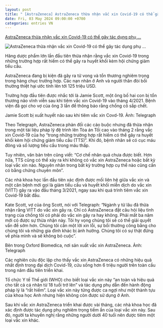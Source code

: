 ```yaml
---
layout: post
title: " [AstraZeneca] AstraZeneca thừa nhận vắc xin Covid-19 có thể gây tác dụng phụ ..."
date: Fri, 03 May 2024 09:00:00 +0700
categories: entries VN
---
```

[AstraZeneca thừa nhận vắc xin Covid-19 có thể gây tác dụng phụ ...](https://vietnamnet.vn/astrazeneca-thua-nhan-vac-xin-covid-19-co-the-gay-tac-dung-phu-hiem-gap-2276624.html)

![AstraZeneca thừa nhận vắc xin Covid-19 có thể gây tác dụng phụ ...](https://static-images.vnncdn.net/files/publish/2024/5/3/astrazeneca-thua-nhan-vac-xin-covid-19-co-the-gay-cuc-mau-dong-giam-tieu-cau-313.jpg)

Hãng dược phẩm lớn lần đầu tiên thừa nhận rằng vắc xin Covid-19 trong những trường hợp rất hiếm có thể gây ra huyết khối kèm hội chứng giảm tiểu cầu.

AstraZeneca đang bị kiện đã gây ra tử vong và tổn thương nghiêm trọng trong hàng chục trường hợp. Các nạn nhân ở Anh và người thân đòi bồi thường thiệt hại ước tính lên tới 125 triệu USD.

Trường hợp đầu tiên được nhắc tới là Jamie Scott, một ông bố hai con bị tổn thương não vĩnh viễn sau khi tiêm vắc xin Covid-19 vào tháng 4/2021. Bệnh viện đã gọi cho vợ của ông 3 lần để thông báo rằng chồng cô sắp chết.

Jamie Scott bị xuất huyết não sau khi tiêm vắc xin Covd-19. Ảnh: Telegraph

Theo Telegraph, AstraZeneca phản đối các cáo buộc nhưng đã thừa nhận trong một tài liệu pháp lý đệ trình lên Tòa án Tối cao vào tháng 2 rằng vắc xin Covid-19 của họ “trong những trường hợp rất hiếm có thể gây ra huyết khối kèm hội chứng giảm tiểu cầu (TTS)”. Khi đó, bệnh nhân sẽ có cục máu đông và số lượng tiểu cầu trong máu thấp.

Tuy nhiên, văn bản trên cũng viết: “Cơ chế nhân quả chưa được biết. Hơn nữa, TTS cũng có thể xảy ra khi không có vắc xin AstraZeneca hoặc bất kỳ loại vắc xin nào. Nguyên nhân trong bất kỳ trường hợp cụ thể nào cũng cần có bằng chứng chuyên môn”.

Các nhà khoa học lần đầu tiên xác định được mối liên hệ giữa vắc xin và một căn bệnh mới gọi là giảm tiểu cầu và huyết khối miễn dịch do vắc xin (VITT) gây ra vào đầu tháng 3/2021, ngay sau khi quá trình tiêm vắc xin Covid-19 bắt đầu.

Kate Scott, vợ của ông Scott, nói với Telegraph: “Ngành y từ lâu đã thừa nhận rằng VITT do vắc xin gây ra. Chỉ có AstraZeneca đặt câu hỏi liệu tình trạng của chồng tôi có phải do vắc xin gây ra hay không. Phải mất ba năm mới có được sự thừa nhận này. Tôi hy vọng chúng tôi sẽ có thể giải quyết vấn đề sớm hơn. Chúng tôi cần một lời xin lỗi, sự bồi thường công bằng cho chúng tôi và những gia đình khác bị ảnh hưởng. Chúng tôi có sự thật đứng về phía mình và sẽ không bỏ cuộc”.

Bên trong Oxford Biomedica, nơi sản xuất vắc xin AstraZeneca. Ảnh: Telegraph

Các nghiên cứu độc lập cho thấy vắc xin AstraZeneca có những hiệu quả nhất định trong đại dịch Covid-19, cứu sống hơn 6 triệu người trên toàn cầu trong năm đầu tiên triển khai.

Tổ chức Y tế Thế giới (WHO) cho biết loại vắc xin này “an toàn và hiệu quả cho tất cả cá nhân từ 18 tuổi trở lên” và tác dụng phụ dẫn đến hành động pháp lý là “rất hiếm”. Loại vắc xin này từng được ca ngợi như một thành tựu của khoa học Anh nhưng hiện không còn được sử dụng ở Anh.

Sau khi vắc xin AstraZeneca triển khai được vài tháng, các nhà khoa học đã xác định được tác dụng phụ nghiêm trọng tiềm ẩn của loại vắc xin này. Sau đó, người ta khuyến nghị rằng những người dưới 40 tuổi nên được tiêm một loại vắc xin khác.

